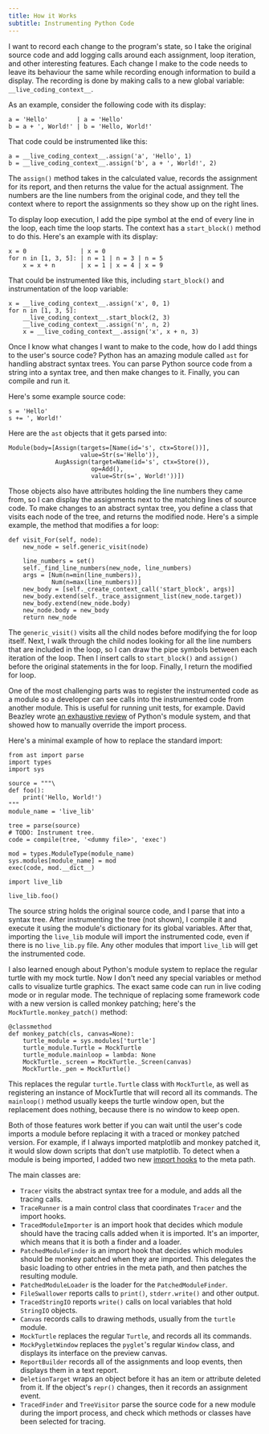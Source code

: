 ```yaml
---
title: How it Works
subtitle: Instrumenting Python Code
---
```

I want to record each change to the program's state, so I take the original
source code and add logging calls around each assignment, loop iteration,
and other interesting features. Each change I make to the code needs to leave
its behaviour the same while recording enough information to build a display.
The recording is done by making calls to a new global variable:
`__live_coding_context__`.

As an example, consider the following code with its display:

    a = 'Hello'        | a = 'Hello' 
    b = a + ', World!' | b = 'Hello, World!' 

That code could be instrumented like this:

    a = __live_coding_context__.assign('a', 'Hello', 1)
    b = __live_coding_context__.assign('b', a + ', World!', 2)

The `assign()` method takes in the calculated value, records the assignment
for its report, and then returns the value for the actual assignment.
The numbers are the line numbers from the original code, and they tell the
context where to report the assignments so they show up on the right lines.

To display loop execution, I add the pipe symbol at the end of every line in the
loop, each time the loop starts. The context has a `start_block()` method to
do this. Here's an example with its display:

    x = 0               | x = 0 
    for n in [1, 3, 5]: | n = 1 | n = 3 | n = 5 
        x = x + n       | x = 1 | x = 4 | x = 9 
 
That could be instrumented like this, including `start_block()` and
instrumentation of the loop variable:

    x = __live_coding_context__.assign('x', 0, 1)
    for n in [1, 3, 5]:
        __live_coding_context__.start_block(2, 3)
        __live_coding_context__.assign('n', n, 2)
        x = __live_coding_context__.assign('x', x + n, 3)

Once I know what changes I want to make to the code, how do I add things to
the user's source code? Python has an amazing module called `ast` for handling
abstract syntax trees. You can parse Python source code from a string into a
syntax tree, and then make changes to it. Finally, you can compile and run it.

Here's some example source code:

    s = 'Hello'
    s += ', World!'

Here are the `ast` objects that it gets parsed into:

    Module(body=[Assign(targets=[Name(id='s', ctx=Store())],
                        value=Str(s='Hello')),
                 AugAssign(target=Name(id='s', ctx=Store()),
                           op=Add(),
                           value=Str(s=', World!'))])

Those objects also have attributes holding the line numbers they came from, so
I can display the assignments next to the matching lines of source code. To make
changes to an abstract syntax tree, you define a class that visits each node
of the tree, and returns the modified node. Here's a simple example, the method
that modifies a for loop:

    def visit_For(self, node):
        new_node = self.generic_visit(node)

        line_numbers = set()
        self._find_line_numbers(new_node, line_numbers)
        args = [Num(n=min(line_numbers)),
                Num(n=max(line_numbers))]
        new_body = [self._create_context_call('start_block', args)]
        new_body.extend(self._trace_assignment_list(new_node.target))
        new_body.extend(new_node.body)
        new_node.body = new_body
        return new_node

The `generic_visit()` visits all the child nodes before modifying the for
loop itself. Next, I walk through the child nodes looking for all the line
numbers that are included in the loop, so I can draw the pipe symbols between
each iteration of the loop. Then I insert calls to `start_block()` and
`assign()` before the original statements in the for loop. Finally, I return
the modified for loop.

One of the most challenging parts was to register the instrumented code as a
module so a developer can see calls into the instrumented code from another
module. This is useful for running unit tests, for example. David Beazley wrote
[an exhaustive review][beaz] of Python's module system, and that showed how to
manually override the import process.

Here's a minimal example of how to replace the standard import:

    from ast import parse
    import types
    import sys
    
    source = """\
    def foo():
        print('Hello, World!')
    """
    module_name = 'live_lib'
    
    tree = parse(source)
    # TODO: Instrument tree.
    code = compile(tree, '<dummy file>', 'exec')
    
    mod = types.ModuleType(module_name)
    sys.modules[module_name] = mod
    exec(code, mod.__dict__)
    
    import live_lib
    
    live_lib.foo()

The source string holds the original source code, and I parse that into a
syntax tree. After instrumenting the tree (not shown), I compile it and execute
it using the module's dictionary for its global variables. After that, importing
the `live_lib` module will import the instrumented code, even if there is no
`live_lib.py` file. Any other modules that import `live_lib` will get the
instrumented code.

I also learned enough about Python's module system to replace the regular
turtle with my mock turtle. Now I don't need any special variables or method
calls to visualize turtle graphics. The exact same code can run in live coding
mode or in regular mode. The technique of replacing some framework code with
a new version is called monkey patching; here's the
`MockTurtle.monkey_patch()` method:

    @classmethod
    def monkey_patch(cls, canvas=None):
        turtle_module = sys.modules['turtle']
        turtle_module.Turtle = MockTurtle
        turtle_module.mainloop = lambda: None
        MockTurtle._screen = MockTurtle._Screen(canvas)
        MockTurtle._pen = MockTurtle()

This replaces the regular `turtle.Turtle` class with `MockTurtle`, as well
as registering an instance of MockTurtle that will record all its commands.
The `mainloop()` method usually keeps the turtle window open, but the
replacement does nothing, because there is no window to keep open.

Both of those features work better if you can wait until the user's code
imports a module before replacing it with a traced or monkey patched version.
For example, if I always imported matplotlib and monkey patched it, it would
slow down scripts that don't use matplotlib. To detect when a module is being
imported, I added two new [import hooks] to the meta path.

The main classes are:

* `Tracer` visits the abstract syntax tree for a module, and adds all the
    tracing calls.
* `TraceRunner` is a main control class that coordinates `Tracer` and the import
    hooks.
* `TracedModuleImporter` is an import hook that decides which module should
    have the tracing calls added when it is imported. It's an importer, which
    means that it is both a finder and a loader.
* `PatchedModuleFinder` is an import hook that decides which modules should be
    monkey patched when they are imported. This delegates the basic loading to
    other entries in the meta path, and then patches the resulting module.
* `PatchedModuleLoader` is the loader for the `PatchedModuleFinder`.
* `FileSwallower` reports calls to `print()`, `stderr.write()` and other output.
* `TracedStringIO` reports `write()` calls on local variables that hold
    `StringIO` objects.
* `Canvas` records calls to drawing methods, usually from the `turtle` module.
* `MockTurtle` replaces the regular `Turtle`, and records all its commands.
* `MockPygletWindow` replaces the `pyglet`'s regular `Window` class, and
    displays its interface on the preview canvas.
* `ReportBuilder` records all of the assignments and loop events, then displays
    them in a text report.
* `DeletionTarget` wraps an object before it has an item or attribute deleted
    from it. If the object's `repr()` changes, then it records an assignment
    event.
* `TracedFinder` and `TreeVisitor` parse the source code for a new module during
    the import process, and check which methods or classes have been selected
    for tracing.

[beaz]: http://www.dabeaz.com/modulepackage/
[import hooks]: https://docs.python.org/3/reference/import.html#the-meta-path
